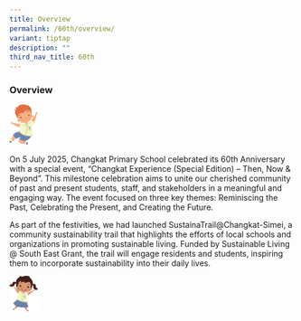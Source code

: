 ```yaml
---
title: Overview
permalink: /60th/overview/
variant: tiptap
description: ""
third_nav_title: 60th
---
```

<h3><strong>Overview</strong></h3>
<p></p>
<div class="isomer-image-wrapper">
<img style="width: 10%;" height="auto" width="100%" alt="" src="/images/Anniversary photo/Others_Boy.jpg">
</div>
<p></p>
<p>On 5 July 2025, Changkat Primary School celebrated its 60th Anniversary
with a special event, “Changkat Experience (Special Edition) – Then, Now
&amp; Beyond”. This milestone celebration aims to unite our cherished community
of past and present students, staff, and stakeholders in a meaningful and
engaging way. The event focused on three key themes: Reminiscing the Past,
Celebrating the Present, and Creating the Future.</p>
<p>As part of the festivities, we had launched SustainaTrail@Changkat-Simei,
a community sustainability trail that highlights the efforts of local schools
and organizations in promoting sustainable living. Funded by Sustainable
Living @ South East Grant, the trail will engage residents and students,
inspiring them to incorporate sustainability into their daily lives.</p>
<p></p>
<p></p>
<p></p>
<div class="isomer-image-wrapper">
<img style="width: 10%;" height="auto" width="100%" alt="" src="/images/Anniversary photo/Malay_Girl.jpg">
</div>
<p></p>
<p></p>
<p></p>
<p></p>
<p></p>
<p></p>
<p></p>
<p></p>